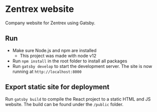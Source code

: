 # Zentrex website

Company website for Zentrex using Gatsby.

## Run

- Make sure Node.js and npm are installed
  - This project was made with node v12
- Run `npm install` in the root folder to install all packages
- Run `gatsby develop` to start the development server. The site is now running at `http://localhost:8000`

## Export static site for deployment

Run `gatsby build` to compile the React project to a static HTML and JS website. The build can be found under the `/public` folder.

